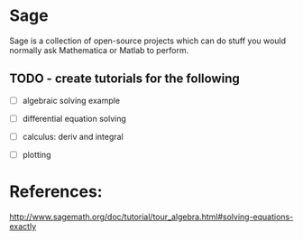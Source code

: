 # Sage 

Sage is a collection of open-source projects which can do stuff you would normally ask Mathematica or Matlab to perform.

## TODO - create tutorials for the following

* [ ] algebraic solving example 
* [ ] differential equation solving
* [ ] calculus: deriv and integral
* [ ] plotting


# References:

http://www.sagemath.org/doc/tutorial/tour_algebra.html#solving-equations-exactly
